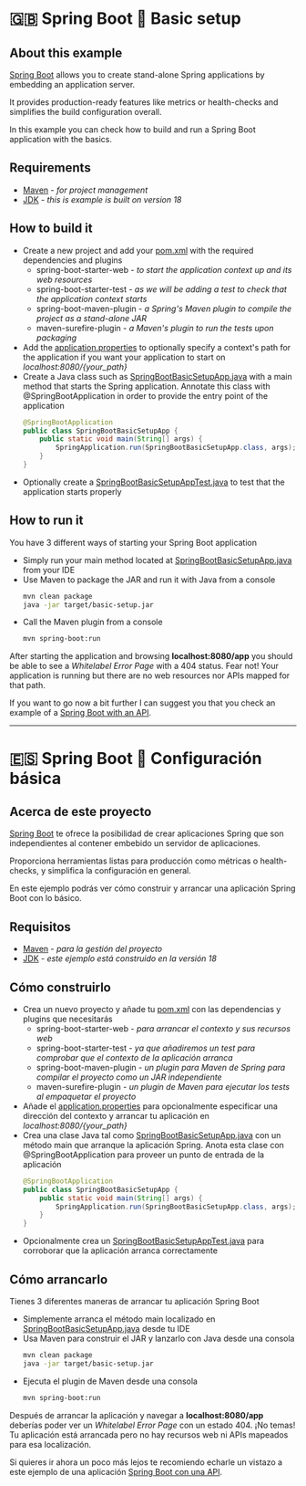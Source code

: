 # :uk: Spring Boot :wrench: Basic setup

## About this example

[Spring Boot](https://spring.io/projects/spring-boot) allows you to create stand-alone Spring applications by embedding an application server.

It provides production-ready features like metrics or health-checks and simplifies the build configuration overall.

In this example you can check how to build and run a Spring Boot application with the basics.

## Requirements

- [Maven](https://maven.apache.org/) - _for project management_
- [JDK](https://www.oracle.com/java/technologies/downloads) - _this is example is built on version 18_

## How to build it

- Create a new project and add your [pom.xml](pom.xml) with the required dependencies and plugins
  - spring-boot-starter-web - _to start the application context up and its web resources_
  - spring-boot-starter-test - _as we will be adding a test to check that the application context starts_
  - spring-boot-maven-plugin - _a Spring's Maven plugin to compile the project as a stand-alone JAR_
  - maven-surefire-plugin - _a Maven's plugin to run the tests upon packaging_
- Add the [application.properties](src/main/resources/application.properties) to optionally specify a context's path for the application if you want your application to start on _localhost:8080/{your_path}_
- Create a Java class such as [SpringBootBasicSetupApp.java](src/main/java/com/codewithhades/springboot/basicsetup/SpringBootBasicSetupApp.java) with a main method that starts the Spring application. Annotate this class with @SpringBootApplication in order to provide the entry point of the application
  ````java
  @SpringBootApplication
  public class SpringBootBasicSetupApp {
      public static void main(String[] args) {
          SpringApplication.run(SpringBootBasicSetupApp.class, args);
      }
  }
  ````
- Optionally create a [SpringBootBasicSetupAppTest.java](src/test/java/com/codewithhades/springboot/basicsetup/SpringBootBasicSetupAppTest.java) to test that the application starts properly

## How to run it

You have 3 different ways of starting your Spring Boot application
- Simply run your main method located at [SpringBootBasicSetupApp.java](src/main/java/com/codewithhades/springboot/basicsetup/SpringBootBasicSetupApp.java) from your IDE
- Use Maven to package the JAR and run it with Java from a console
  ````bash
  mvn clean package
  java -jar target/basic-setup.jar
  ````
- Call the Maven plugin from a console
    ````bash
  mvn spring-boot:run
  ````
After starting the application and browsing **localhost:8080/app** you should be able to see a _Whitelabel Error Page_ with a 404 status. Fear not! Your application is running but there are no web resources nor APIs mapped for that path.

If you want to go now a bit further I can suggest you that you check an example of a [Spring Boot with an API](https://github.com/codewithhades/spring-boot-api).

---

# :es: Spring Boot :wrench: Configuración básica

## Acerca de este proyecto

[Spring Boot](https://spring.io/projects/spring-boot) te ofrece la posibilidad de crear aplicaciones Spring que son independientes al contener embebido un servidor de aplicaciones.

Proporciona herramientas listas para producción como métricas o health-checks, y simplifica la configuración en general.

En este ejemplo podrás ver cómo construir y arrancar una aplicación Spring Boot con lo básico.

## Requisitos

- [Maven](https://maven.apache.org/) - _para la gestión del proyecto_
- [JDK](https://www.oracle.com/java/technologies/downloads) - _este ejemplo está construido en la versión 18_

## Cómo construirlo

- Crea un nuevo proyecto y añade tu [pom.xml](pom.xml) con las dependencias y plugins que necesitarás
  - spring-boot-starter-web - _para arrancar el contexto y sus recursos web_
  - spring-boot-starter-test - _ya que añadiremos un test para comprobar que el contexto de la aplicación arranca_
  - spring-boot-maven-plugin - _un plugin para Maven de Spring para compilar el proyecto como un JAR independiente_
  - maven-surefire-plugin - _un plugin de Maven para ejecutar los tests al empaquetar el proyecto_
- Añade el [application.properties](src/main/resources/application.properties) para opcionalmente especificar una dirección del contexto y arrancar tu aplicación en _localhost:8080/{your_path}_
- Crea una clase Java tal como [SpringBootBasicSetupApp.java](src/main/java/com/codewithhades/springboot/basicsetup/SpringBootBasicSetupApp.java) con un método main que arranque la aplicación Spring. Anota esta clase con @SpringBootApplication para proveer un punto de entrada de la aplicación
  ````java
  @SpringBootApplication
  public class SpringBootBasicSetupApp {
      public static void main(String[] args) {
          SpringApplication.run(SpringBootBasicSetupApp.class, args);
      }
  }
  ````
- Opcionalmente crea un [SpringBootBasicSetupAppTest.java](src/test/java/com/codewithhades/springboot/basicsetup/SpringBootBasicSetupAppTest.java) para corroborar que la aplicación arranca correctamente

## Cómo arrancarlo

Tienes 3 diferentes maneras de arrancar tu aplicación Spring Boot
- Simplemente arranca el método main localizado en [SpringBootBasicSetupApp.java](src/main/java/com/codewithhades/springboot/basicsetup/SpringBootBasicSetupApp.java) desde tu IDE
- Usa Maven para construir el JAR y lanzarlo con Java desde una consola
  ````bash
  mvn clean package
  java -jar target/basic-setup.jar
  ````
- Ejecuta el plugin de Maven desde una consola
    ````bash
  mvn spring-boot:run
  ````
Después de arrancar la aplicación y navegar a **localhost:8080/app** deberías poder ver un _Whitelabel Error Page_ con un estado 404. ¡No temas! Tu aplicación está arrancada pero no hay recursos web ni APIs mapeados para esa localización.

Si quieres ir ahora un poco más lejos te recomiendo echarle un vistazo a este ejemplo de una aplicación [Spring Boot con una API](https://github.com/codewithhades/spring-boot-api).